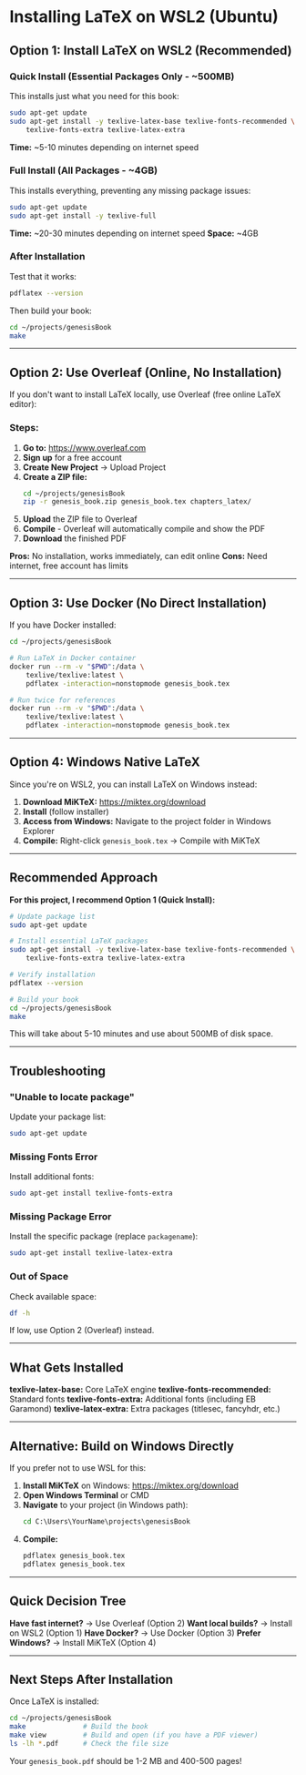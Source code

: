 # Installing LaTeX on WSL2 (Ubuntu)

## Option 1: Install LaTeX on WSL2 (Recommended)

### Quick Install (Essential Packages Only - ~500MB)

This installs just what you need for this book:

```bash
sudo apt-get update
sudo apt-get install -y texlive-latex-base texlive-fonts-recommended \
    texlive-fonts-extra texlive-latex-extra
```

**Time:** ~5-10 minutes depending on internet speed

### Full Install (All Packages - ~4GB)

This installs everything, preventing any missing package issues:

```bash
sudo apt-get update
sudo apt-get install -y texlive-full
```

**Time:** ~20-30 minutes depending on internet speed
**Space:** ~4GB

### After Installation

Test that it works:
```bash
pdflatex --version
```

Then build your book:
```bash
cd ~/projects/genesisBook
make
```

---

## Option 2: Use Overleaf (Online, No Installation)

If you don't want to install LaTeX locally, use Overleaf (free online LaTeX editor):

### Steps:

1. **Go to:** https://www.overleaf.com
2. **Sign up** for a free account
3. **Create New Project** → Upload Project
4. **Create a ZIP file:**
   ```bash
   cd ~/projects/genesisBook
   zip -r genesis_book.zip genesis_book.tex chapters_latex/
   ```
5. **Upload** the ZIP file to Overleaf
6. **Compile** - Overleaf will automatically compile and show the PDF
7. **Download** the finished PDF

**Pros:** No installation, works immediately, can edit online
**Cons:** Need internet, free account has limits

---

## Option 3: Use Docker (No Direct Installation)

If you have Docker installed:

```bash
cd ~/projects/genesisBook

# Run LaTeX in Docker container
docker run --rm -v "$PWD":/data \
    texlive/texlive:latest \
    pdflatex -interaction=nonstopmode genesis_book.tex

# Run twice for references
docker run --rm -v "$PWD":/data \
    texlive/texlive:latest \
    pdflatex -interaction=nonstopmode genesis_book.tex
```

---

## Option 4: Windows Native LaTeX

Since you're on WSL2, you can install LaTeX on Windows instead:

1. **Download MiKTeX:** https://miktex.org/download
2. **Install** (follow installer)
3. **Access from Windows:** Navigate to the project folder in Windows Explorer
4. **Compile:** Right-click `genesis_book.tex` → Compile with MiKTeX

---

## Recommended Approach

**For this project, I recommend Option 1 (Quick Install):**

```bash
# Update package list
sudo apt-get update

# Install essential LaTeX packages
sudo apt-get install -y texlive-latex-base texlive-fonts-recommended \
    texlive-fonts-extra texlive-latex-extra

# Verify installation
pdflatex --version

# Build your book
cd ~/projects/genesisBook
make
```

This will take about 5-10 minutes and use about 500MB of disk space.

---

## Troubleshooting

### "Unable to locate package"

Update your package list:
```bash
sudo apt-get update
```

### Missing Fonts Error

Install additional fonts:
```bash
sudo apt-get install texlive-fonts-extra
```

### Missing Package Error

Install the specific package (replace `packagename`):
```bash
sudo apt-get install texlive-latex-extra
```

### Out of Space

Check available space:
```bash
df -h
```

If low, use Option 2 (Overleaf) instead.

---

## What Gets Installed

**texlive-latex-base:** Core LaTeX engine
**texlive-fonts-recommended:** Standard fonts
**texlive-fonts-extra:** Additional fonts (including EB Garamond)
**texlive-latex-extra:** Extra packages (titlesec, fancyhdr, etc.)

---

## Alternative: Build on Windows Directly

If you prefer not to use WSL for this:

1. **Install MiKTeX** on Windows: https://miktex.org/download
2. **Open Windows Terminal** or CMD
3. **Navigate** to your project (in Windows path):
   ```cmd
   cd C:\Users\YourName\projects\genesisBook
   ```
4. **Compile:**
   ```cmd
   pdflatex genesis_book.tex
   pdflatex genesis_book.tex
   ```

---

## Quick Decision Tree

**Have fast internet?** → Use Overleaf (Option 2)
**Want local builds?** → Install on WSL2 (Option 1)
**Have Docker?** → Use Docker (Option 3)
**Prefer Windows?** → Install MiKTeX (Option 4)

---

## Next Steps After Installation

Once LaTeX is installed:

```bash
cd ~/projects/genesisBook
make              # Build the book
make view         # Build and open (if you have a PDF viewer)
ls -lh *.pdf      # Check the file size
```

Your `genesis_book.pdf` should be 1-2 MB and 400-500 pages!

